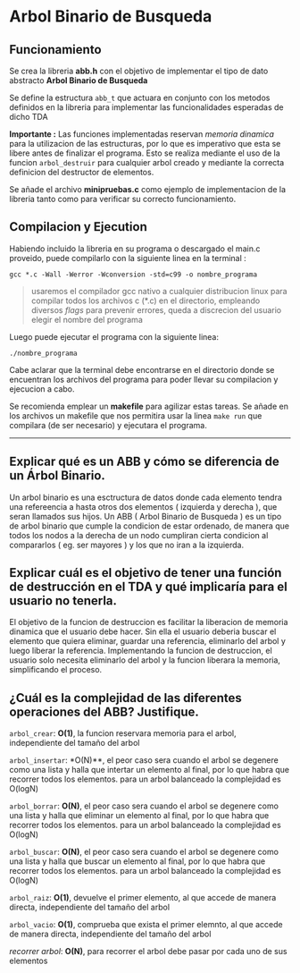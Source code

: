 # Arbol Binario de Busqueda

## Funcionamiento

Se crea la libreria **abb.h** con el objetivo de implementar el tipo de dato abstracto **Arbol Binario de Busqueda**

 Se define la estructura `abb_t` que actuara en conjunto con los metodos definidos en la libreria para implementar las funcionalidades esperadas de dicho TDA
 
 **Importante :** Las funciones implementadas reservan *memoria dinamica* para la utilizacion de las estructuras, por lo que es imperativo que esta se libere antes de finalizar el programa.
  Esto se realiza mediante el uso de la funcion `arbol_destruir` para cualquier arbol creado y mediante la correcta definicion del destructor de elementos.

  Se añade el archivo **minipruebas.c** como ejemplo de implementacion de la libreria tanto como para verificar su correcto funcionamiento.


## Compilacion y Ejecution

  Habiendo incluido la libreria en su programa o descargado el main.c proveido, puede compilarlo con la siguiente linea en la terminal :

  ` gcc *.c -Wall -Werror -Wconversion -std=c99 -o nombre_programa `
  > usaremos el compilador gcc nativo a cualquier distribucion linux para compilar todos los archivos c (\*.c)
    en el directorio, empleando diversos *flags* para prevenir errores,
    queda a discrecion del usuario elegir el nombre del programa

  Luego puede ejecutar el programa con la siguiente linea:

  `./nombre_programa`

  Cabe aclarar que la terminal debe encontrarse en el directorio donde se encuentran los archivos del programa para poder llevar su compilacion y ejecucion a cabo.

  Se recomienda  emplear un **makefile** para agilizar estas tareas.
  Se añade en los archivos un makefile que nos permitira usar la linea `make run` que compilara (de ser necesario) y ejecutara el programa.

---

## Explicar qué es un ABB y cómo se diferencia de un Árbol Binario.

Un arbol binario es una esctructura de datos donde cada elemento tendra una refereencia a hasta otros dos elementos ( izquierda y derecha ), que seran llamados sus hijos.
Un ABB ( Arbol Binario de Busqueda ) es un tipo de arbol binario que cumple la condicion de estar ordenado, 
de manera que todos los nodos a la derecha de un nodo cumpliran cierta condicion al compararlos ( eg. ser mayores ) y los que no iran a la izquierda. 

## Explicar cuál es el objetivo de tener una función de destrucción en el TDA y qué implicaría para el usuario no tenerla.

El objetivo de la funcion de destruccion es facilitar la liberacion de memoria dinamica que el usuario debe hacer. 
Sin ella el usuario deberia buscar el elemento que quiera eliminar, guardar una referencia, eliminarlo del arbol y luego liberar la referencia.
Implementando la funcion de destruccion, el usuario solo necesita eliminarlo del arbol y la funcion liberara la memoria, simplificando el proceso.

## ¿Cuál es la complejidad de las diferentes operaciones del ABB? Justifique.

`arbol_crear`: **O(1)**, la funcion reservara memoria para el arbol, independiente del tamaño del arbol

`arbol_insertar`: *O(N)**, el peor caso sera cuando el arbol se degenere como una lista y halla que intertar un elemento al final, por lo que habra que recorrer todos los elementos.
para un arbol balanceado la complejidad es O(logN)

`arbol_borrar`: **O(N)**, el peor caso sera cuando el arbol se degenere como una lista y halla que eliminar un elemento al final, por lo que habra que recorrer todos los elementos.
para un arbol balanceado la complejidad es O(logN)

`arbol_buscar`: **O(N)**, el peor caso sera cuando el arbol se degenere como una lista y halla que buscar un elemento al final, por lo que habra que recorrer todos los elementos.
para un arbol balanceado la complejidad es O(logN)

`arbol_raiz`: **O(1)**, devuelve el primer elemento, al que accede de manera directa, independiente del tamaño del arbol

`arbol_vacio`: **O(1)**, comprueba que exista el primer elemnto, al que accede de manera directa, independiente del tamaño del arbol 

_recorrer arbol_: **O(N)**, para recorrer el arbol debe pasar por cada uno de sus elementos

